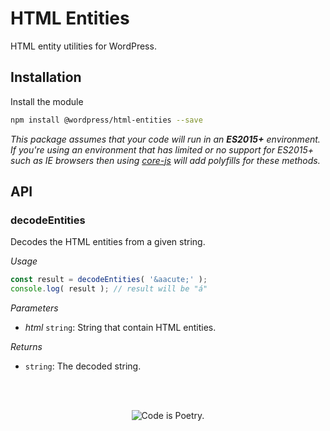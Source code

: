 # HTML Entities

HTML entity utilities for WordPress.

## Installation

Install the module

```bash
npm install @wordpress/html-entities --save
```

_This package assumes that your code will run in an **ES2015+** environment. If you're using an environment that has limited or no support for ES2015+ such as IE browsers then using [core-js](https://github.com/zloirock/core-js) will add polyfills for these methods._

## API

<!-- START TOKEN(Autogenerated API docs) -->

### decodeEntities

Decodes the HTML entities from a given string.

_Usage_

```js
const result = decodeEntities( '&aacute;' );
console.log( result ); // result will be "á"
```

_Parameters_

-   _html_ `string`: String that contain HTML entities.

_Returns_

-   `string`: The decoded string.


<!-- END TOKEN(Autogenerated API docs) -->

<br/><br/><p align="center"><img src="https://s.w.org/style/images/codeispoetry.png?1" alt="Code is Poetry." /></p>
